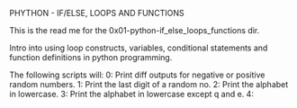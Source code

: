 PHYTHON - IF/ELSE, LOOPS AND FUNCTIONS

This is the read me for the 0x01-python-if_else_loops_functions dir.

Intro into using loop constructs, variables, conditional statements and function
definitions in python programming.

The following scripts will:
0: Print diff outputs for negative or positive random numbers.
1: Print the last digit of a random no.
2: Print the alphabet in lowercase.
3: Print the alphabet in lowercase except q and e.
4: 